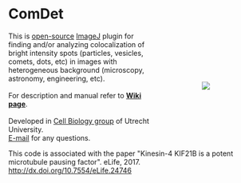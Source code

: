 ComDet
===

<img src="http://katpyxa.info/software/ComDet/comdet_emblem.png" align="right" style="padding:100px"/> This is <a href="http://www.gnu.org/licenses/gpl.html">open-source</a> <a href='http://rsbweb.nih.gov/ij/'>ImageJ</a> plugin for finding and/or analyzing colocalization of bright intensity spots (particles, vesicles, comets, dots, etc) in images with heterogeneous background (microscopy, astronomy, engineering, etc).
<br />
<br />
For description and manual refer to <a href="https://github.com/ekatrukha/ComDet/wiki"><strong>Wiki page</strong></a>.
<br />
<br />
Developed in <a href='http://cellbiology.science.uu.nl/'>Cell Biology group</a> of Utrecht University.  
<a href="mailto:katpyxa@gmail.com">E-mail</a> for any questions.

This code is associated with the paper "Kinesin-4 KIF21B is a potent microtubule pausing factor". eLife, 2017. http://dx.doi.org/10.7554/eLife.24746

